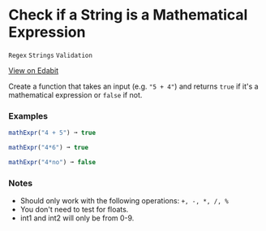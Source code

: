 # Check if a String is a Mathematical Expression

`Regex` `Strings` `Validation`

[View on Edabit](https://edabit.com/challenge/YREKdhk9gK5HByM7r)

Create a function that takes an input (e.g. `"5 + 4"`) and returns `true` if it's a mathematical expression or `false` if not.

### Examples

```js
mathExpr("4 + 5") ➞ true

mathExpr("4*6") ➞ true

mathExpr("4*no") ➞ false
```

### Notes

- Should only work with the following operations: `+, -, *, /, %`
- You don't need to test for floats.
- int1 and int2 will only be from 0-9.
